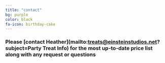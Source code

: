 ```yaml
---
title: "contact"
bg: purple
color: black
fa-icon: birthday-cake
---
```


### Please [contact Heather](mailto:treats@einsteinstudios.net?subject=Party Treat Info) for the most up-to-date price list<br />along with any request or questions 
